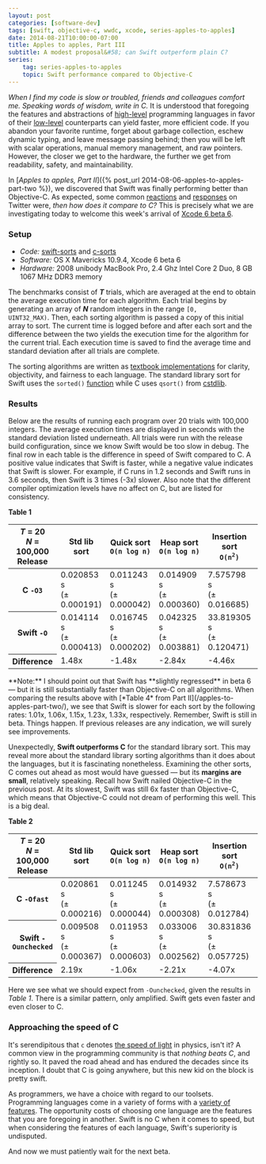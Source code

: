 ```yaml
---
layout: post
categories: [software-dev]
tags: [swift, objective-c, wwdc, xcode, series-apples-to-apples]
date: 2014-08-21T10:00:00-07:00
title: Apples to apples, Part III
subtitle: A modest proposal&#58; can Swift outperform plain C?
series:
    tag: series-apples-to-apples
    topic: Swift performance compared to Objective-C
---
```


*When I find my code is slow or troubled, friends and colleagues comfort me. Speaking words of wisdom, write in C.* It is understood that foregoing the features and abstractions of [high-level](http://en.wikipedia.org/wiki/High-level_programming_language) programming languages in favor of their [low-level](http://en.wikipedia.org/wiki/Low-level_programming_language) counterparts can yield faster, more efficient code. If you abandon your favorite runtime, forget about garbage collection, eschew dynamic typing, and leave message passing behind; then you will be left with scalar operations, manual memory management, and raw pointers. However, the closer we get to the hardware, the further we get from readability, safety, and maintainability.

<!--excerpt-->

In [*Apples to apples, Part II*]({% post_url 2014-08-06-apples-to-apples-part-two %}), we discovered that Swift was finally performing better than Objective-C. As expected, some common [reactions](https://twitter.com/OldManKris/status/497102303833255936) and [responses](https://twitter.com/mpweiher/status/497066155224608768) on Twitter were, *then how does it compare to C?* This is precisely what we are investigating today to welcome this week's arrival of [Xcode 6 beta 6](https://developer.apple.com/xcode/downloads/).

### Setup

* *Code:* [swift-sorts](https://github.com/jessesquires/swift-sorts) and [c-sorts](https://github.com/jessesquires/c-sorts)
* *Software:* OS X Mavericks 10.9.4, Xcode 6 beta 6
* *Hardware:* 2008 unibody MacBook Pro, 2.4 Ghz Intel Core 2 Duo, 8 GB 1067 MHz DDR3 memory

The benchmarks consist of <em><strong>T</strong></em> trials, which are averaged at the end to obtain the average execution time for each algorithm. Each trial begins by generating an array of <em><strong>N</strong></em> random integers in the range <code>[0, UINT32_MAX)</code>. Then, each sorting algorithm is passed a copy of this initial array to sort. The current time is logged before and after each sort and the difference between the two yields the execution time for the algorithm for the current trial. Each execution time is saved to find the average time and standard deviation after all trials are complete.

The sorting algorithms are written as [textbook implementations](http://en.wikipedia.org/wiki/Introduction_to_Algorithms) for clarity, objectivity, and fairness to each language. The standard library sort for Swift uses the `sorted()` [function](https://gist.github.com/jessesquires/06b6bd68a7d18810651f#file-sorts-m) while C uses `qsort()` from [cstdlib](http://www.cplusplus.com/reference/cstdlib/qsort/).

### Results

Below are the results of running each program over 20 trials with 100,000 integers. The average execution times are displayed in seconds with the standard deviation listed underneath. All trials were run with the release build configuration, since we know Swift would be too slow in debug. The final row in each table is the difference in speed of Swift compared to C. A positive value indicates that Swift is faster, while a negative value indicates that Swift is slower. For example, if C runs in 1.2 seconds and Swift runs in 3.6 seconds, then Swift is 3 times (-3x) slower. Also note that the different compiler optimization levels have no affect on C, but are listed for consistency.

<p class="text-muted text-center table-header-footer"><strong>Table 1</strong></p>
<div class="table-responsive">
	<table class="table table-bordered table-hover">
		<thead>
			<tr>
				<th class="text-muted">
					<em>T</em> = 20
					<br />
					<em>N</em> = 100,000
					<br />
					Release
				</th>
				<th>Std lib sort</th>
				<th>Quick sort<br/><code>O(n log n)</code></th>
				<th>Heap sort<br/><code>O(n log n)</code></th>
				<th>Insertion sort<br/><code>O(n<sup>2</sup>)</code></th>
				<th>Selection sort<br/><code>O(n<sup>2</sup>)</code></th>
			</tr>
		</thead>
		<tbody>
			<tr>
				<th>C <code>-O3</code></th>
				<td>0.020853 s<br /><span class="text-muted">(&plusmn; 0.000191)</span></td>
				<td>0.011243 s<br /><span class="text-muted">(&plusmn; 0.000042)</span></td>
				<td>0.014909 s<br /><span class="text-muted">(&plusmn; 0.000360)</span></td>
				<td>7.575798 s<br /><span class="text-muted">(&plusmn; 0.016685)</span></td>
				<td>6.981794 s<br /><span class="text-muted">(&plusmn; 0.004399)</span></td>
			</tr>
			<tr>
				<th>Swift <code>-O</code></th>
				<td>0.014114 s<br /><span class="text-muted">(&plusmn; 0.000413)</span></td>
				<td>0.016745 s<br /><span class="text-muted">(&plusmn; 0.000202)</span></td>
				<td>0.042325 s<br /><span class="text-muted">(&plusmn; 0.003881)</span></td>
				<td>33.819305 s<br /><span class="text-muted">(&plusmn; 0.120471)</span></td>
				<td>25.255743 s<br /><span class="text-muted">(&plusmn; 0.084152)</span></td>
			</tr>
			<tr class="info text-info">
				<th>Difference</th>
				<td>1.48x</td>
				<td>-1.48x</td>
				<td>-2.84x</td>
				<td>-4.46x</td>
				<td>-3.62x</td>
			</tr>
		</tbody>
	</table>
</div>

<span class="text-muted">
	**Note:** I should point out that Swift has **slightly regressed** in beta 6 &mdash; but it is still substantially faster than Objective-C on all algorithms. When comparing the results above with [*Table 4* from Part II](/apples-to-apples-part-two/), we see that Swift is slower for each sort by the following rates: 1.01x, 1.06x, 1.15x, 1.23x, 1.33x, respectively. Remember, Swift is still in beta. Things happen. If previous releases are any indication, we will surely see improvements.
</span>

Unexpectedly, **Swift outperforms C** for the standard library sort. This may reveal more about the standard library sorting algorithms than it does about the languages, but it is fascinating nonetheless. Examining the other sorts, C comes out ahead as most would have guessed &mdash; but its **margins are small**, relatively speaking. Recall how Swift nailed Objective-C in the previous post. At its slowest, Swift was still 6x faster than Objective-C, which means that Objective-C could not dream of performing this well. This is a big deal.

<p class="text-muted text-center table-header-footer"><strong>Table 2</strong></p>
<div class="table-responsive">
	<table class="table table-bordered table-hover">
		<thead>
			<tr>
				<th class="text-muted">
					<em>T</em> = 20
					<br />
					<em>N</em> = 100,000
					<br />
					Release
				</th>
				<th>Std lib sort</th>
				<th>Quick sort<br/><code>O(n log n)</code></th>
				<th>Heap sort<br/><code>O(n log n)</code></th>
				<th>Insertion sort<br/><code>O(n<sup>2</sup>)</code></th>
				<th>Selection sort<br/><code>O(n<sup>2</sup>)</code></th>
			</tr>
		</thead>
		<tbody>
			<tr>
				<th>C <code>-Ofast</code></th>
				<td>0.020861 s<br /><span class="text-muted">(&plusmn; 0.000216)</span></td>
				<td>0.011245 s<br /><span class="text-muted">(&plusmn; 0.000044)</span></td>
				<td>0.014932 s<br /><span class="text-muted">(&plusmn; 0.000308)</span></td>
				<td>7.578673 s<br /><span class="text-muted">(&plusmn; 0.012784)</span></td>
				<td>6.985793 s<br /><span class="text-muted">(&plusmn; 0.004598)</span></td>
			</tr>
			<tr>
				<th>Swift <code>-Ounchecked</code></th>
				<td>0.009508 s<br /><span class="text-muted">(&plusmn; 0.000367)</span></td>
				<td>0.011953 s<br /><span class="text-muted">(&plusmn; 0.000603)</span></td>
				<td>0.033006 s<br /><span class="text-muted">(&plusmn; 0.002562)</span></td>
				<td>30.831836 s<br /><span class="text-muted">(&plusmn; 0.057725)</span></td>
				<td>9.660987 s<br /><span class="text-muted">(&plusmn; 0.078939)</span></td>
			</tr>
			<tr class="info text-info">
				<th>Difference</th>
				<td>2.19x</td>
				<td>-1.06x</td>
				<td>-2.21x</td>
				<td>-4.07x</td>
				<td>-1.38x</td>
			</tr>
		</tbody>
	</table>
</div>

Here we see what we should expect from `-Ounchecked`, given the results in *Table 1*. There is a similar pattern, only amplified. Swift gets even faster and even closer to C.

### Approaching the speed of C

It's serendipitous that `c` denotes [the speed of light](http://en.wikipedia.org/wiki/Speed_of_light) in physics, isn't it? A common view in the programming community is that *nothing beats C*, and rightly so. It paved the road ahead and has endured the decades since its inception. I doubt that C is going anywhere, but this new kid on the block is pretty swift.

As programmers, we have a choice with regard to our toolsets. Programming languages come in a variety of forms with a [variety of features](https://www.destroyallsoftware.com/talks/wat). The opportunity costs of choosing one language are the features that you are foregoing in another. Swift is no C when it comes to speed, but when considering the features of each language, Swift's superiority is undisputed.

And now we must patiently wait for the next beta.
